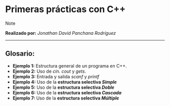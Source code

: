 # **Primeras prácticas con C++**

>[!NOTE]
>**Realizado por:** _Jonathan David Panchana Rodríguez_

---

## **Glosario:**

- **Ejemplo 1:** Estructura general de un programa en C++. 
- **Ejemplo 2:** Uso de _cin._ _cout_ y _gets_. 
- **Ejemplo 3:** Entrada y salida _scanf_ y _printf_ 
- **Ejemplo 4:** Uso de la **estructura selectiva _Simple_**
- **Ejemplo 5:** Uso de la **estructura selectiva _Doble_** 
- **Ejemplo 6:** Uso de la **estructura selectiva _Cascada_**
- **Ejemplo 7:** Uso de la **estructura selectiva _Múltiple_**

